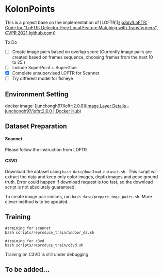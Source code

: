 # KolonPoints

This is a project base on the implementation of [LOFTR]([zju3dv/LoFTR: Code for "LoFTR: Detector-Free Local Feature Matching with Transformers", CVPR 2021 (github.com)](https://github.com/zju3dv/LoFTR))



To Do

- [ ] Create image pairs based on overlap score (Currently image pairs are created based on frames sequence, choosing frames from the next 10 to 25.)
- [ ] Include SuperPoint + SuperGlue
- [x] Complete unsupervised LOFTR for Scannet
- [ ] Try different model for fisheye 

## Environment Setting
docker image: [junchongh97/loftr:2.0.0]([Image Layer Details - junchongh97/loftr:2.0.0 | Docker Hub](https://hub.docker.com/layers/junchongh97/loftr/2.0.0/images/sha256-813f4eb2dddd00656494b9c9f3f19008630aa0d4f07b3cb9b4d5dc7e2f01b833?context=repo))

## Dataset Preparation

#### Scannet

Please follow the instruction from LOFTR

#### C3VD

Download the dataset using `bash data/download_dataset.sh` . This script will extract the data and keep only color images, depth images and pose ground truth. Error could happen if download request is too fast, so the download script is not absolutely guaranteed.

To create image pair indices, run `bash data/prepare_imgs_pairs.sh`. More clever method is to be updated.

## Training

```
#training for scannet
bash scripts/reproduce_train/indoor_ds.sh

#training for c3vd
bash scripts/reproduce_train/c3vd.sh
```

Training on C3VD is still under debugging.

## To be added...







